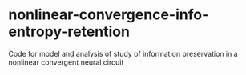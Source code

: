 # nonlinear-convergence-info-entropy-retention
Code for model and analysis of study of information preservation in a nonlinear convergent neural circuit
